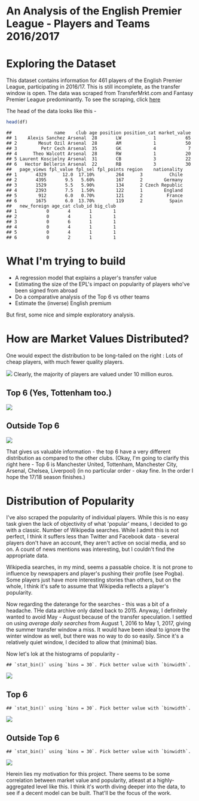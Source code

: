 An Analysis of the English Premier League - Players and Teams 2016/2017
================

Exploring the Dataset
=====================

This dataset contains information for 461 players of the English Premier League, participating in 2016/17. This is still incomplete, as the transfer window is open. The data was scraped from TransferMrkt.com and Fantasy Premier League predominantly. To see the scraping, click [here](https://github.com/shubham-maurya/epl-data-scraping)

The head of the data looks like this -

``` r
head(df)
```

    ##                name    club age position position_cat market_value
    ## 1    Alexis Sanchez Arsenal  28       LW            1           65
    ## 2        Mesut Ozil Arsenal  28       AM            1           50
    ## 3         Petr Cech Arsenal  35       GK            4            7
    ## 4      Theo Walcott Arsenal  28       RW            1           20
    ## 5 Laurent Koscielny Arsenal  31       CB            3           22
    ## 6   Hector Bellerin Arsenal  22       RB            3           30
    ##   page_views fpl_value fpl_sel fpl_points region    nationality
    ## 1       4329      12.0  17.10%        264      3          Chile
    ## 2       4395       9.5   5.60%        167      2        Germany
    ## 3       1529       5.5   5.90%        134      2 Czech Republic
    ## 4       2393       7.5   1.50%        122      1        England
    ## 5        912       6.0   0.70%        121      2         France
    ## 6       1675       6.0  13.70%        119      2          Spain
    ##   new_foreign age_cat club_id big_club
    ## 1           0       4       1        1
    ## 2           0       4       1        1
    ## 3           0       6       1        1
    ## 4           0       4       1        1
    ## 5           0       4       1        1
    ## 6           0       2       1        1

What I'm trying to build
========================

-   A regression model that explains a player's transfer value
-   Estimating the size of the EPL's impact on popularity of players who've been signed from abroad
-   Do a comparative analysis of the Top 6 vs other teams
-   Estimate the (inverse) English premium

But first, some nice and simple exploratory analysis.

How are Market Values Distributed?
==================================

One would expect the distribution to be long-tailed on the right : Lots of cheap players, with much fewer quality players.

![](epl_analysis_files/figure-markdown_github-ascii_identifiers/unnamed-chunk-2-1.png) Clearly, the majority of players are valued under 10 million euros.

Top 6 (Yes, Tottenham too.)
---------------------------

![](epl_analysis_files/figure-markdown_github-ascii_identifiers/unnamed-chunk-3-1.png)

Outside Top 6
-------------

![](epl_analysis_files/figure-markdown_github-ascii_identifiers/unnamed-chunk-4-1.png)

That gives us valuable information - the top 6 have a very different distribution as compared to the other clubs. (Okay, I'm going to clarify this right here - Top 6 is Manchester United, Tottenham, Manchester City, Arsenal, Chelsea, Liverpool) (in no particular order - okay fine. In the order I hope the 17/18 season finishes.)

Distribution of Popularity
==========================

I've also scraped the popularity of individual players. While this is no easy task given the lack of objectivity of what 'popular' means, I decided to go with a classic. Number of Wikipedia searches. While I admit this is not perfect, I think it suffers less than Twitter and Facebook data - several players don't have an account, they aren't active on social media, and so on. A count of news mentions was interesting, but I couldn't find the appropriate data.

Wikipedia searches, in my mind, seems a passable choice. It is not prone to influence by newspapers and player's pushing their profile (see Pogba). Some players just have more interesting stories than others, but on the whole, I think it's safe to assume that Wikipedia reflects a player's popularity.

Now regarding the daterange for the searches - this was a bit of a headache. THe data archive only dated back to 2015. Anyway, I definitely wanted to avoid May - August because of the transfer speculation. I settled on using *average daily searches* from August 1, 2016 to May 1, 2017, giving the summer transfer window a miss. It would have been ideal to ignore the winter window as well, but there was no way to do so easily. Since it's a relatively quiet window, I decided to allow that (minimal) bias.

Now let's lok at the histograms of popularity -

    ## `stat_bin()` using `bins = 30`. Pick better value with `binwidth`.

![](epl_analysis_files/figure-markdown_github-ascii_identifiers/unnamed-chunk-5-1.png)

Top 6
-----

    ## `stat_bin()` using `bins = 30`. Pick better value with `binwidth`.

![](epl_analysis_files/figure-markdown_github-ascii_identifiers/unnamed-chunk-6-1.png)

Outside Top 6
-------------

    ## `stat_bin()` using `bins = 30`. Pick better value with `binwidth`.

![](epl_analysis_files/figure-markdown_github-ascii_identifiers/unnamed-chunk-7-1.png)

Herein lies my motivation for this project. There seems to be some correlation between market value and popularity, atleast at a highly-aggregated level like this. I think it's worth diving deeper into the data, to see if a decent model can be built. That'll be the focus of the work.
